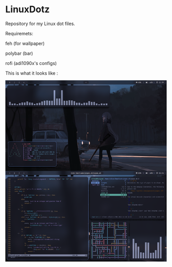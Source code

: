 # LinuxDotz
Repository for my Linux dot files.

Requiremets:

feh (for wallpaper)

polybar (bar)

rofi (adi1090x's configs)

This is what it looks like :

![alt text](https://github.com/DominatorXS/LinuxDotz/blob/Tokyo-Night/Setup.png)
